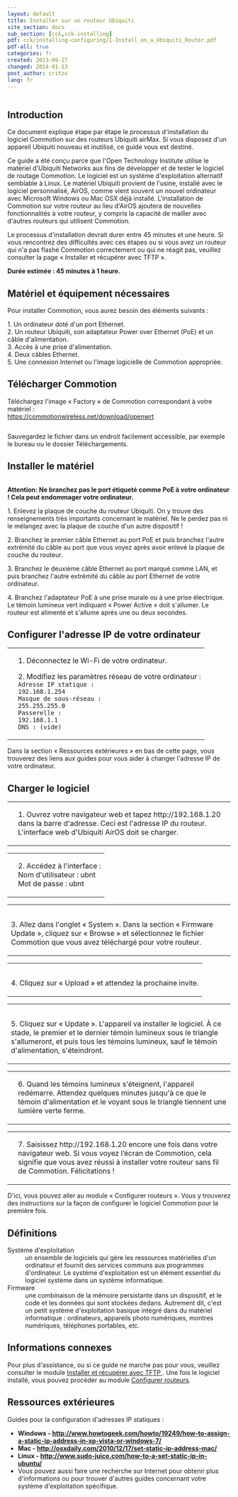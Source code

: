 ```yaml
---
layout: default
title: Installer sur un routeur Ubiquiti
site_section: docs
sub_section: [cck,cck-installing]
pdf: cck/installing-configuring/1-Install_on_a_Ubiquiti_Router.pdf
pdf-all: true
categories: fr
created: 2013-09-27
changed: 2014-01-13
post_author: critzo
lang: fr
---
```

<p><img alt="" src="/files/styles/large/public/install_on_ubiquiti_title.png" class="img-responsive" class="img-responsive" /></p>

<h2 id="section-introduction">Introduction</h2>

<p>Ce document explique étape par étape le processus d'installation du logiciel Commotion sur des routeurs Ubiquiti airMax. Si vous disposez d'un appareil Ubiquiti nouveau et inutilisé, ce guide vous est destiné. </p>

<p>Ce guide a été conçu parce que l'Open Technology Institute utilise le matériel d'Ubiquiti Networks aux fins de développer et de tester le logiciel de routage Commotion. Le logiciel est un système d'exploitation alternatif semblable à Linux. Le matériel Ubiquiti provient de l'usine, installé avec le logiciel personnalisé, AirOS, comme vient souvent un nouvel ordinateur avec Microsoft Windows ou Mac OSX déjà installé. L'installation de Commotion sur votre routeur au lieu d'AirOS ajoutera de nouvelles fonctionnalités à votre routeur, y compris la capacité de mailler avec d'autres routeurs qui utilisent Commotion.</p>

<p>Le processus d'installation devrait durer entre 45 minutes et une heure. Si vous rencontrez des difficultés avec ces étapes ou si vous avez un routeur qui n'a pas flashé Commotion correctement ou qui ne réagit pas, veuillez consulter la page « Installer et récupérer avec TFTP ».</p>

<p><strong>Durée estimée : 45 minutes à 1 heure.</strong></p>

<h2 id="section-materials-and-supplies-needed">Matériel et équipement nécessaires</h2>

<p>Pour installer Commotion, vous aurez besoin des éléments suivants : </p>

<p>1. Un ordinateur doté d'un port Ethernet.<br>2. Un routeur Ubiquiti, son adaptateur Power over Ethernet (PoE) et un câble d'alimentation.<br>3. Accès à une prise d'alimentation.<br>4. Deux câbles Ethernet. <br>5. Une connexion Internet ou l'image logicielle de Commotion appropriée. </p>

<h2 id="section-download-commotion">Télécharger Commotion</h2>

<p>Téléchargez l'image « Factory » de Commotion correspondant à votre matériel :<br><a href="/download/openwrt">https://commotionwireless.net/download/openwrt</a></p>

<p><a href="/download/openwrt"><img alt="" src="/files/styles/large/public/install_on_ubiquiti_download_0.png" class="img-responsive" class="img-responsive" /></a></p>

<p class="tip">Sauvegardez le fichier dans un endroit facilement accessible, par exemple le bureau ou le dossier Téléchargements. </p>

<h2 id="prepare-the-hardware">Installer le matériel</h2>

<p><img alt="" src="/files/styles/large/public/install_on_ubiquiti_equipment_setup_1.png" class="img-responsive" class="img-responsive" /></p>

<p><strong>Attention: Ne branchez pas le port étiqueté comme PoE à votre ordinateur ! Cela peut endommager votre ordinateur.</strong></p>

<p>1. Enlevez la plaque de couche du routeur Ubiquiti. On y trouve des renseignements très importants concernant le matériel. Ne le perdez pas ni le mélangez avec la plaque de couche d'un autre dispositif !</p>

<p>2. Branchez le premier câble Ethernet au port PoE et puis branchez l'autre extrémité du câble au port que vous voyez après avoir enlevé la plaque de couche du routeur.</p>

<p>3. Branchez le deuxième câble Ethernet au port marqué comme LAN, et puis branchez l'autre extrémité du câble au port Ethernet de votre ordinateur. </p>

<p>4. Branchez l'adaptateur PoE à une prise murale ou à une prise électrique. Le témoin lumineux vert indiquant « Power Active » doit s'allumer. Le routeur est alimenté et s'allume après une ou deux secondes.</p>

<h2 id="change-ip-address">Configurer l'adresse IP de votre ordinateur</h2>

<table>
<tr>
<td>
<p><img alt="" src="/files/styles/large/public/install_on_ubiquiti_changeip_0.png" class="img-responsive" class="img-responsive" /></p>
</td>
<td>
	<p>1. Déconnectez le Wi-Fi de votre ordinateur.</p>
	<p>2. Modifiez les paramètres réseau de votre ordinateur :<br><code>Adresse IP statique :<br>192.168.1.254<br>Masque de sous-réseau : <br>255.255.255.0<br>Passerelle :<br>192.168.1.1<br>DNS : (vide)</code></p>		</td>
</tr>
</table>
<p class="tip">Dans la section « Ressources extérieures » en bas de cette page, vous trouverez des liens aux guides pour vous aider à changer l'adresse IP de votre ordinateur. </p>

<h2 id="load-software">Charger le logiciel</h2>

<table>
<tr>
<td>
<p><img alt="" src="/files/styles/large/public/install_on_ubiquiti_admin.png" class="img-responsive" class="img-responsive" /></p>
</td>
<td>
<p>1. Ouvrez votre navigateur web et tapez http://192.168.1.20 dans la barre d'adresse. Ceci est l'adresse IP du routeur. L'interface web d'Ubiquiti AirOS doit se charger. </p>
</td>
</tr>
</table>
<table>
<tr>
<td>
<p><img alt="" src="/files/styles/large/public/install_on_ubiquiti_login_1.png" class="img-responsive" class="img-responsive" /></p>
</td>
<td>
<p>2. Accédez à l'interface :<br>Nom d'utilisateur : ubnt<br>Mot de passe : ubnt</p>
</td>
</tr>
</table>
<table>
<tr>
<td>
<p><img alt="" src="/files/styles/large/public/install_on_ubiquiti_browse_0.png" class="img-responsive" class="img-responsive" /></p>
<p>3. Allez dans l'onglet « System ». Dans la section « Firmware Update », cliquez sur « Browse » et sélectionnez le fichier Commotion que vous avez téléchargé pour votre routeur. </p>
</td>
</tr>
</table>
<table>
<tr>
<td>
<p><img alt="" src="/files/styles/large/public/install_on_ubiquiti_upload_0.png" class="img-responsive" /></p>
<p>4. Cliquez sur « Upload » et attendez la prochaine invite.</p>
</td>
</tr>
</table>
<table>
<tr>
<td>
<p><img alt="" src="/files/styles/large/public/install_on_ubiquiti_update.png" class="img-responsive" /></p>
<p>5. Cliquez sur « Update ». L'appareil va installer le logiciel. À ce stade, le premier et le dernier témoin lumineux sous le triangle s'allumeront, et puis tous les témoins lumineux, sauf le témoin d'alimentation, s'éteindront. </p>
</td>
</tr>
</table>
<table>
<tr>
<td>
<p><img alt="" src="/files/styles/large/public/install_on_ubiquiti_reboot_4.png" class="img-responsive" /></p>
</td>
<td>
<p>6. Quand les témoins lumineux s'éteignent, l'appareil redémarre. Attendez quelques minutes jusqu'à ce que le témoin d'alimentation et le voyant sous le triangle tiennent une lumière verte ferme.</p>
</td>
</tr>
</table>
<table>
<tr>
<td>
<p><img alt="" src="/files/styles/large/public/install_on_ubiquiti_commotion_0.png" class="img-responsive" /></p>
</td>
<td>
<p>7. Saisissez http://192.168.1.20 encore une fois dans votre navigateur web. Si vous voyez l’écran de Commotion, cela signifie que vous avez réussi à installer votre routeur sans fil de Commotion. Félicitations ! </p>
</td>
</tr>
</table>
<p>D'ici, vous pouvez aller au module « Configurer routeurs ». Vous y trouverez des instructions sur la façon de configurer le logiciel Commotion pour la première fois. </p>

<h2 id="section-definitions">Définitions</h2>
<dl>
<dt>Système d'exploitation</dt>
	<dd>un ensemble de logiciels qui gère les ressources matérielles d'un ordinateur et fournit des services communs aux programmes d'ordinateur. Le système d'exploitation est un élément essentiel du logiciel système dans un système informatique.</dd>
	<dt>Firmware</dt>
	<dd>une combinaison de la mémoire persistante dans un dispositif, et le code et les données qui sont stockées dedans. Autrement dit, c'est un petit système d'exploitation basique intégré dans du matériel informatique : ordinateurs, appareils photo numériques, montres numériques, téléphones portables, etc.</dd>
</dl>

<h2 id="section-related-information">Informations connexes</h2>
<p>Pour plus d'assistance, ou si ce guide ne marche pas pour vous, veuillez consulter le module <a href="/fr/docs/cck/installing-configuring/install-and-recover-tftp">Installer et récupérer avec TFTP </a>. Une fois le logiciel installé, vous pouvez procéder au module <a href="/fr/docs/cck/installing-configuring/configure-commotion">Configurer routeurs</a>.</p>

<h2 id="section-external-resources">Ressources extérieures</h2>
<p>Guides pour la configuration d'adresses IP statiques : </p>
<ul>
<li><strong>Windows - <a href="http://www.howtogeek.com/howto/19249/how-to-assign-a-static-ip-address-in-xp-vista-or-windows-7/" target="_blank">http://www.howtogeek.com/howto/19249/how-to-assign-a-static-ip-address-in-xp-vista-or-windows-7/</a></strong></li>
	<li><strong>Mac - <a href="http://osxdaily.com/2010/12/17/set-static-ip-address-mac/" target="_blank">http://osxdaily.com/2010/12/17/set-static-ip-address-mac/</a></strong></li>
	<li><strong>Linux - <a href="http://www.sudo-juice.com/how-to-a-set-static-ip-in-ubuntu/" target="_blank">http://www.sudo-juice.com/how-to-a-set-static-ip-in-ubuntu/</a></strong></li>
	<li>Vous pouvez aussi faire une recherche sur Internet pour obtenir plus d'informations ou pour trouver d'autres guides concernant votre système d'exploitation spécifique. </li>
</ul>
